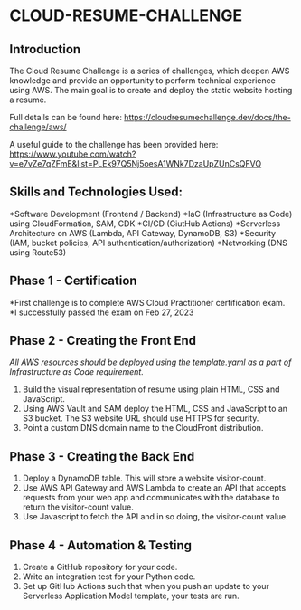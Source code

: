 # CLOUD-RESUME-CHALLENGE
## Introduction
The Cloud Resume Challenge is a series of challenges, which deepen AWS knowledge and provide an opportunity to perform technical experience using AWS. The main goal is to create and deploy the static website hosting a resume.

Full details can be found here: https://cloudresumechallenge.dev/docs/the-challenge/aws/

A useful guide to the challenge has been provided here: https://www.youtube.com/watch?v=e7vZe7qZFmE&list=PLEk97Q5Nj5oesA1WNk7DzaUpZUnCsQFVQ

## Skills and Technologies Used:
*Software Development (Frontend / Backend)
*IaC (Infrastructure as Code) using CloudFormation, SAM, CDK
*CI/CD (GiutHub Actions)
*Serverless Architecture on AWS (Lambda, API Gateway, DynamoDB, S3)
*Security (IAM, bucket policies, API authentication/authorization)
*Networking (DNS using Route53)

## Phase 1 - Certification
*First challenge is to complete AWS Cloud Practitioner certification exam.
*I successfully passed the exam on Feb 27, 2023

## Phase 2 - Creating the Front End

*All AWS resources should be deployed using the template.yaml as a part of Infrastructure as Code requirement.*

1. Build the visual representation of resume using plain HTML, CSS and JavaScript.
2. Using AWS Vault and SAM deploy the HTML, CSS and JavaScript to an S3 bucket. The S3 website URL should use HTTPS for security.
3. Point a custom DNS domain name to the CloudFront distribution.

## Phase 3 - Creating the Back End
1. Deploy a DynamoDB table. This will store a website visitor-count. 
2. Use AWS API Gateway and AWS Lambda to create an API that accepts requests from your web app and communicates with the database to return the visitor-count value. 
3. Use Javascript to fetch the API and in so doing, the visitor-count value. 

## Phase 4 - Automation & Testing
1. Create a GitHub repository for your code.
2. Write an integration test for your Python code.
3. Set up GitHub Actions such that when you push an update to your Serverless Application Model template, your tests are run. 
